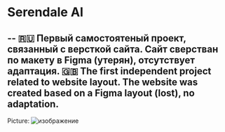 # Serendale AI
--
🇷🇺 Первый самостоятеный проект, связанный с версткой сайта. Сайт сверстван по макету в Figma (утерян), отсутствует адаптация.
🇬🇧 The first independent project related to website layout. The website was created based on a Figma layout (lost), no adaptation.
---
Picture:
![изображение](https://github.com/user-attachments/assets/a2807e7f-ebeb-4551-89e4-83158a4f9575)
